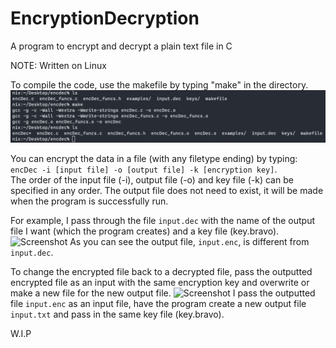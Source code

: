 # EncryptionDecryption
A program to encrypt and decrypt a plain text file in C

NOTE: Written on Linux

To compile the code, use the makefile by typing "make" in the directory.
![Screenshot](images/make.png)

You can encrypt the data in a file (with any filetype ending) by typing: <br />
```encDec -i [input file] -o [output file] -k [encryption key]```. <br />
The order of the input file (-i), output file (-o) and key file (-k) can be specified in any order. The output file does not need to exist, it will be made when the program is successfully run. <br />

For example, I pass through the file ```input.dec``` with the name of the output file I want (which the program creates) and a key file (key.bravo).
![Screenshot](images/enc.png)
As you can see the output file, ```input.enc```, is different from ```input.dec```.

To change the encrypted file back to a decrypted file, pass the outputted encrypted file as an input with the same encryption key and overwrite or make a new file for the new output file.
![Screenshot](images/dec.png)
I pass the outputted file ```input.enc``` as an input file, have the program create a new output file ```input.txt``` and pass in the same key file (key.bravo).

W.I.P
